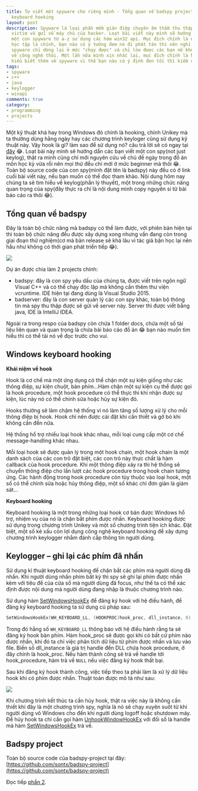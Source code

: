```yaml
---
title: Tự viết một spyware cho riêng mình - Tổng quan về badspy project và lý thuyết
  keyboard hooking
layout: post
description: Spyware là loại phần mềm gián điệp chuyên âm thầm thu thập thông tin
  victim và gửi về máy chủ của hacker. Loạt bài viết này mình sẽ hưởng dẩn cách viết
  một con spyware từ a-z sử dụng các hàm win32 api. Mục đích chính là nguyên cứu và
  học tập là chính, bạn nào có ý tưởng đem nó đi phát tán thì nên nghỉ lại nhé, con
  spyware chỉ dừng lại ở mức "chạy được" và chỉ lòe được các bạn nữ không hiểu biết
  về công nghệ thôi. Một lần nữa mình xin nhắc lại, mục đích chính là NGUYÊN CỨU để
  hiểu biết thêm về spyware vì thế bạn nào có ý định đen tối thì kiềm chế nhé.
tags:
- spyware
- c++
- java
- keylogger
- winapi
comments: true
category:
- programming
- projects
---
```


Một kỹ thuật khá hay trong Windows đó chính là hooking, chính Unikey mà ta thường dùng hằng ngày hay các chương trình keyloger cũng sử dụng kỹ thuật này. Vậy hook là gì? làm sao để sử dụng nó? câu trả lời sẽ có ngay tại [đây](https://google.com) 😂. Loạt bài này mình sẽ hướng dẩn các bạn viết một con spy(not just keylog), thật ra mình cũng chỉ mới nguyên cứu về chủ đề ngày trong đồ án môn học kỳ vừa rồi nên mọi thứ đều chỉ mới ở mức beginner mà thôi 😂. Toàn bộ source code của con spy(mình đặt tên là badspy) này đều có ở link cuối bài viết này, nếu bạn muốn có thể đọc tham khảo. Nội dung hôm nay chúng ta sẽ tìm hiểu về keylog(phần lý thuyết), một trong những chức năng quan trọng của spy(đây thực ra chỉ là nội dung mình copy nguyên si từ bài báo cáo ra thôi 😂).

Tổng quan về badspy
------------

Đây là toàn bộ chức năng mà badspy có thể làm được, với phiên bản hiện tại thì toàn bộ chức năng đều được xây dựng xong nhưng vẩn đang còn trong giai đoạn thử nghiệm(cơ mà bản release sẽ khá lâu vì tác giả bận học lại nên hầu như không có thời gian phát triển tiếp 😂).

![](https://2.bp.blogspot.com/-rLK-oocOX4A/V245Hz9jhDI/AAAAAAAAO2Y/7AI71OzVlDQLU3K05CE_gUZJTTidyg9agCKgB/s0/usecase.png)

Dự án được chia làm 2 projects chính:

* badspy: đây là con spy yêu dấu của chúng ta, được viết trên ngôn ngữ Visual C++ và có thể chạy độc lập mà không cần thêm thư viện vcruntime. IDE hiện tại đang dùng là Visual Studio 2015.
* badserver: đây là con server quản lý các con spy khác, toàn bộ thông tin mà spy thu thập được sẽ gửi về server này. Server thì được viết bằng java, IDE là IntelliJ IDEA.

Ngoài ra trong respo của badspy còn chứa 1 folder docs, chứa một số tài liệu liên quan và quan trọng là chứa bài báo cáo đồ án 😂 bạn nào muốn tìm hiểu thì có thể tải nó về đọc trước cho vui.

Windows keyboard hooking 
-----------

**Khái niệm về hook**

Hook là cơ chế mà một ứng dụng có thể chặn một sự kiện giống như các thông điệp, sự kiện chuột, bàn phím…Hàm chặn một sự kiện cụ thể được gọi là hook procedure, một hook procedure có thể thực thi khi nhận được sự kiện, lúc này nó có thể chỉnh sửa hoặc hủy sự kiện đó.

Hooks thường sẽ làm chậm hệ thống vì nó làm tăng số lượng xử lý cho mỗi thông điệp bị hook. Hook chỉ nên được cài đặt khi cần thiết và gở bỏ khi không cần đến nữa.

Hệ thống hổ trợ nhiều loại hook khác nhau, mỗi loại cung cấp một cơ chế message-handling khác nhau.

Mỗi loại hook sẽ được quản lý trong một hook chain, một hook chain là một danh sách của các con trỏ đặt biệt, các con trỏ này thực chất là hàm callback của hook procedure. Khi một thông điệp xảy ra thì hệ thống sẽ chuyển thông điệp cho lần lượt các hook procedure trong hook chain tương ứng. Các hành động trong hook procedure còn tùy thuộc vào loại hook, một số có thể chỉnh sửa hoặc hủy thông điệp, một số khác chỉ đơn giản là giám sát…

**Keyboard hooking**

Keyboard hooking là một trong những loại hook cơ bản được Windows hổ trợ, nhiệm vụ của nó là chặn bắt phím được nhấn. Keyboard hooking được sử dụng trong chương trình Unikey và một số chương trình tiện ích khác. Đặt biệt, một số kẻ xấu còn lợi dụng công nghệ keyboard hooking để xây dựng chương trình keylogger nhằm đánh cắp thông tin người dùng.

Keylogger – ghi lại các phím đã nhấn
------------

Sử dụng kỉ thuật keyboard hooking để chặn bắt các phím mà người dùng đã nhấn. Khi người dùng nhấn phím bất kỳ thì spy sẽ ghi lại phím được nhấn kèm với tiêu đề của cửa sổ mà người dùng đã focus, như thế ta có thể xác định được nội dung mà người dùng đang nhập là thuộc chương trình nào.

Sử dụng hàm [SetWindowsHookEx](https://msdn.microsoft.com/en-us/library/windows/desktop/ms644990%28v=vs.85%29.aspx?f=255&MSPPError=-2147217396) để đăng ký hook với hệ điều hành, để đăng ký keyboard hooking ta sử dụng cú pháp sau:

```c
SetWindowsHookEx(WH_KEYBOARD_LL, (HOOKPROC)hook_proc, dll_instance, 0);
```

Trong đó hằng số `WH_KEYBOARD_LL` thông báo với hệ điều hành rằng ta sẽ đăng ký hook bàn phím. Hàm hook_proc sẽ được gọi khi có bất cứ phím nào được nhấn, khi đó ta chỉ việc phân tích dữ liệu từ phím được nhấn và lưu vào file. Biến số dll_instance là giá trị handle đến DLL chứa hook procedure, ở đây chính là hook_proc. Nếu hàm thành công sẽ trả về handle tới hook_procedure, hàm trả về `NULL` nếu việc đăng ký hook thất bại.

Sau khi đăng ký hook thành công, việc tiếp theo ta phải làm là xử lý dữ liệu hook khi có phím được nhấn. Thuật toán được mô tả như sau:

![](https://3.bp.blogspot.com/-lf2aA0w-yHc/V2419jwUMNI/AAAAAAAAO18/wZNk7_fbyU4nLKcUAfBhdOE75vHD8Wj-wCKgB/s1600/keyboard-hooking.png)

Khi chương trình kết thúc ta cần hủy hook, thật ra việc này là không cần thiết khi đây là một chương trình spy, nghĩa là nó sẽ chạy xuyên suốt từ khi người dùng vô Windows cho đến khi người dùng logoff hoặc shutdown máy. Để hủy hook ta chỉ cần gọi hàm [UnhookWindowHookEx](https://msdn.microsoft.com/en-us/library/windows/desktop/ms644993(v=vs.85).aspx) với đối số là handle mà hàm [SetWindowsHookEx](https://msdn.microsoft.com/en-us/library/windows/desktop/ms644990%28v=vs.85%29.aspx?f=255&MSPPError=-2147217396) trả về.

Badspy project
--------

Toàn bộ source code của badspy-project tại đây: [https://github.com/sontx/badspy-project](https://github.com/sontx/badspy-project)

Đọc tiếp [phần 2](/2016/06/27/viet-spyware-phan-2).
